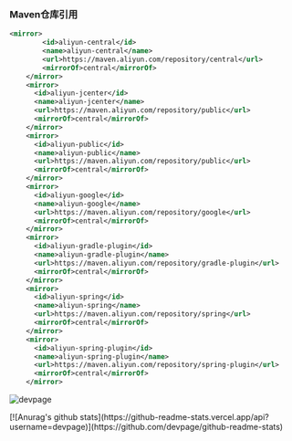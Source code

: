 ### Maven仓库引用

```xml
<mirror>
  		<id>aliyun-central</id>
  		<name>aliyun-central</name>
  		<url>https://maven.aliyun.com/repository/central</url> 
  		<mirrorOf>central</mirrorOf> 
  	</mirror>
    <mirror>
      <id>aliyun-jcenter</id>
      <name>aliyun-jcenter</name>
      <url>https://maven.aliyun.com/repository/public</url> 
      <mirrorOf>central</mirrorOf> 
    </mirror>
    <mirror>
      <id>aliyun-public</id>
      <name>aliyun-public</name>
      <url>https://maven.aliyun.com/repository/public</url> 
      <mirrorOf>central</mirrorOf> 
    </mirror>
    <mirror>
      <id>aliyun-google</id>
      <name>aliyun-google</name>
      <url>https://maven.aliyun.com/repository/google</url> 
      <mirrorOf>central</mirrorOf> 
    </mirror>
    <mirror>
      <id>aliyun-gradle-plugin</id>
      <name>aliyun-gradle-plugin</name>
      <url>https://maven.aliyun.com/repository/gradle-plugin</url> 
      <mirrorOf>central</mirrorOf> 
    </mirror>
    <mirror>
      <id>aliyun-spring</id>
      <name>aliyun-spring</name>
      <url>https://maven.aliyun.com/repository/spring</url> 
      <mirrorOf>central</mirrorOf> 
    </mirror>
    <mirror>
      <id>aliyun-spring-plugin</id>
      <name>aliyun-spring-plugin</name>
      <url>https://maven.aliyun.com/repository/spring-plugin</url> 
      <mirrorOf>central</mirrorOf> 
    </mirror>
```

<!--
**devpage/devpage** is a ✨ _special_ ✨ repository because its `README.md` (this file) appears on your GitHub profile.

Here are some ideas to get you started:
- 🔭 I’m currently working on ...
- 🌱 I’m currently learning ...
- 👯 I’m looking to collaborate on ...
- 🤔 I’m looking for help with ...
- 💬 Ask me about ...
- 📫 How to reach me: ...
- 😄 Pronouns: ...
- ⚡ Fun fact: ...
-->
<p align="left"> <img src="https://komarev.com/ghpvc/?username=devpage" alt="devpage" /> 
</p>
[![Anurag's github stats](https://github-readme-stats.vercel.app/api?username=devpage)](https://github.com/devpage/github-readme-stats)
